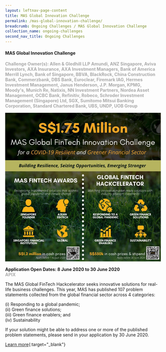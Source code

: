 ```yaml
---
layout: leftnav-page-content
title: MAS Global Innovation Challenge
permalink: /mas-global-innovation-challenge/
breadcrumb: Ongoing Challenges / MAS Global Innovation Challenge
collection_name: ongoing-challenges
second_nav_title: Ongoing Challenges
---
```


#### MAS Global Innovation Challenge

<font color="#a9a9a9"><b>Challenge Owner(s): Allen & Gledhill LLP
Amundi, ANZ Singapore, Aviva Investors, AXA Insurance, AXA Investment Managers, Bank of America Merrill Lynch, Bank of Singapore, BBVA, BlackRock, China Construction Bank, Commerzbank, DBS Bank, Euroclear, Firemark IAG, Hermes Investment Management, Janus Henderson, J.P. Morgan, KPMG, Moody's, Munich Re, Natixis, NN Investment Partners, Nordea Asset Management, OCBC Bank, Refinitiv, Robeco, Schroder Investment Management (Singapore) Ltd, SGX, Sumitomo Mitsui Banking Corporation, Standard Chartered Bank, UBS, UNDP, UOB Group</b></font>

[![1](/images/ongoing-challenges/MAS-Global-Fintech-Innovation-Challenge.jpg)](https://hackathon.apixplatform.com/globalfintechhackcelerator/landing)

**Application Open Dates: 8 June 2020 to 30 June 2020**<br>
<font color=" #a9a9a9"><b>APIX</b></font>

The MAS Global FinTech Hackcelerator seeks innovative solutions for real-life business challenges. This year, MAS has published 107 problem statements collected from the global financial sector across 4 categories: 

(i) Responding to a global pandemic;<br>
(ii) Green finance solutions;<br>
(iii) Green finance enablers; and<br>
(iv) Sustainability<br>

If your solution might be able to address one or more of the published problem statements, please send in your application by 30 June 2020.

[Learn more](https://hackathon.apixplatform.com/globalfintechhackcelerator/landing){:target="_blank"}

